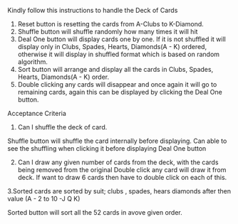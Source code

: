 Kindly follow this instructions to handle the Deck of Cards

1. Reset button is resetting the cards from A-Clubs to K-Diamond.
2. Shuffle button will shuffle randomly how many times it will hit 
3. Deal One button will display cards one by one. If it is not shuffled it will display only in Clubs, Spades, Hearts, Diamonds(A - K) ordered, otherwise it will display in shuffled format which is based on random algorithm.
4. Sort button will arrange and display all the cards in Clubs, Spades, Hearts, Diamonds(A - K) order.
5. Double clicking any cards will disappear and once again it will go to remaining cards, again this can be displayed by clicking the
Deal One button.

Acceptance Criteria
1. Can I shuffle the deck of card.

Shuffle button will shuffle the card internally before displaying. Can able to see the shuffling when clicking it before displaying Deal One button

2. Can I draw any given number of cards from the deck, with the cards being removed from the original
Double click any card will draw it from deck. If want to draw 6 cards then have to double click on each of this.

3.Sorted cards are sorted by suit; clubs , spades, hears diamonds after then value (A - 2 to 10 -J Q K)

Sorted button will sort all the 52 cards in avove given order.



